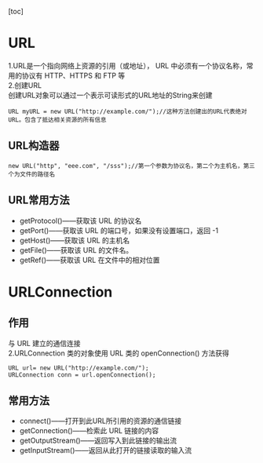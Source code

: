 [toc]
# URL 
1.URL是一个指向网络上资源的引用（或地址）， URL 中必须有一个协议名称，常用的协议有 HTTP、HTTPS 和 FTP 等  
2.创建URL  
创建URL对象可以通过一个表示可读形式的URL地址的String来创建


```
URL myURL = new URL("http://example.com/");//这种方法创建出的URL代表绝对URL。包含了抵达相关资源的所有信息
```
## URL构造器  

```
new URL("http", "eee.com", "/sss");//第一个参数为协议名，第二个为主机名，第三个为文件的路径名
```
## URL常用方法 
- getProtocol()——获取该 URL 的协议名
- getPort()——获取该 URL 的端口号，如果没有设置端口，返回 -1 
- getHost()——获取该 URL 的主机名
- getFile()——获取该 URL 的文件名。
- getRef()——获取该 URL 在文件中的相对位置  
# URLConnection 
## 作用 
与 URL 建立的通信连接  
2.URLConnection 类的对象使用 URL 类的 openConnection() 方法获得  

```
URL url= new URL("http://example.com/");
URLConnection conn = url.openConnection();
```
## 常用方法  
- connect()——打开到此URL所引用的资源的通信链接 
- getConnection()——检索此 URL 链接的内容 
- getOutputStream()——返回写入到此链接的输出流
- getInputStream()——返回从此打开的链接读取的输入流 





